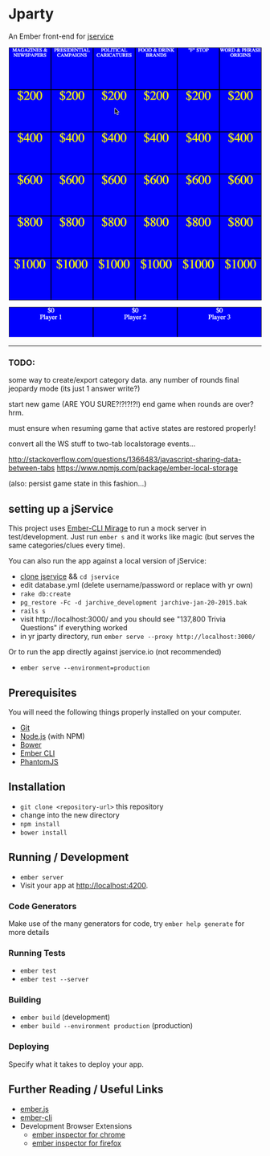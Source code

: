 # Jparty

An Ember front-end for [jservice](http://jservice.io/)

![demo](./jparty-demo.gif)

_________________________________________________

### TODO: 



some way to create/export category data. 
any number of rounds
final jeopardy mode (its just 1 answer write?)



start new game (ARE YOU SURE?!?!?!?!)
end game when rounds are over? hrm. 

must ensure when resuming game that active states are restored properly!


convert all the WS stuff to two-tab localstorage events...

http://stackoverflow.com/questions/1366483/javascript-sharing-data-between-tabs
https://www.npmjs.com/package/ember-local-storage

(also: persist game state in this fashion...)























## setting up a jService

This project uses [Ember-CLI Mirage](https://github.com/samselikoff/ember-cli-mirage) to run a mock server in test/development. Just run `ember s` and it works like magic (but serves the same categories/clues every time).

You can also run the app against a local version of jService:

- [clone jservice](https://github.com/sottenad/jService) && `cd jservice`
- edit database.yml (delete username/password or replace with yr own)
- `rake db:create`
- `pg_restore -Fc -d jarchive_development jarchive-jan-20-2015.bak`
- `rails s`
- visit http://localhost:3000/ and you should see "137,800 Trivia Questions" if everything worked
- in yr jparty directory, run `ember serve --proxy http://localhost:3000/`

Or to run the app directly against jservice.io (not recommended)

- `ember serve --environment=production`

## Prerequisites

You will need the following things properly installed on your computer.

* [Git](http://git-scm.com/)
* [Node.js](http://nodejs.org/) (with NPM)
* [Bower](http://bower.io/)
* [Ember CLI](http://www.ember-cli.com/)
* [PhantomJS](http://phantomjs.org/)

## Installation

* `git clone <repository-url>` this repository
* change into the new directory
* `npm install`
* `bower install`

## Running / Development

* `ember server`
* Visit your app at [http://localhost:4200](http://localhost:4200).

### Code Generators

Make use of the many generators for code, try `ember help generate` for more details

### Running Tests

* `ember test`
* `ember test --server`

### Building

* `ember build` (development)
* `ember build --environment production` (production)

### Deploying

Specify what it takes to deploy your app.

## Further Reading / Useful Links

* [ember.js](http://emberjs.com/)
* [ember-cli](http://www.ember-cli.com/)
* Development Browser Extensions
  * [ember inspector for chrome](https://chrome.google.com/webstore/detail/ember-inspector/bmdblncegkenkacieihfhpjfppoconhi)
  * [ember inspector for firefox](https://addons.mozilla.org/en-US/firefox/addon/ember-inspector/)

